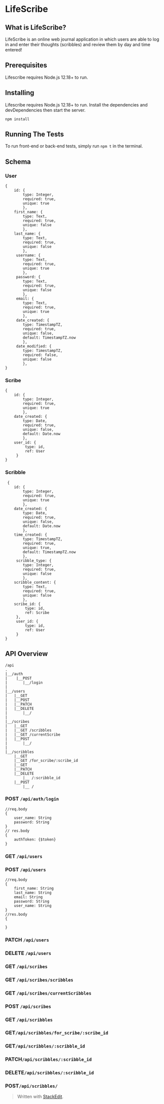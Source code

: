 # LifeScribe

## What is LifeScribe?

LifeScribe is an online web journal application in which users are able to log in and enter their thoughts (scribbles) and review them by day and time entered!

## Prerequisites
Lifescribe requires Node.js 12.18+ to run.

## Installing
Lifescribe requires Node.js 12.18+ to run. Install the dependencies and devDependencies then start the server.

    npm install

## Running The Tests
To run front-end or back-end tests, simply run `npm t` in the terminal.

## Schema
	

### User

    {
	    id: {
		    type: Integer,
		    required: true,
		    unique: true
		    },
		first_name: {
		    type: Text,
		    required: true,
		    unique: false
		    },
		last_name: {
		    type: Text,
		    required: true,
		    unique: false
		    },
		 username: {
		    type: Text,
		    required: true,
		    unique: true
		    },
		 password: {
		    type: Text,
		    required: true,
		    unique: false
		    },
		 email: {
		    type: Text,
		    required: true,
		    unique: true
		    },
		 date_created: {
		    type: TimestampTZ,
		    required: true,
		    unique: false,
		    default: TimestampTZ.now
		    },
		 date_modified: {
		    type: TimestampTZ,
		    required: false,
		    unique: false
		    },
    }

### Scribe
	{
		id: {
		    type: Integer,
		    required: true,
		    unique: true
		    },
		date_created: {
		    type: Date,
		    required: true,
		    unique: false,
		    default: Date.now
		    },
		user_id: {
			 type: id,
			 ref: User
		 }
	}
 
 ### Scribble

     {
    	id: {
		    type: Integer,
    		required: true,
    		unique: true
    		},
    	date_created: {
		    type: Date,
		    required: true,
		    unique: false,
		    default: Date.now
		    },
		time_created: {
		    type: TimestampTZ,
		    required: true,
		    unique: true,
		    default: TimestampTZ.now
		    },
		 scribble_type: {
		    type: Integer,
    		required: true,
    		unique: false
    		},
    	scribble_content: {
		    type: Text,
    		required: true,
    		unique: false
    		},
    	scribe_id: {
			 type: id,
			 ref: Scribe
		 },
		 user_id: {
			 type: id,
			 ref: User
		 }
    }

## API Overview

    /api
    .
    |__/auth
	|    |__POST
	|	    |__/login
	|
	|__/users
	|	|__GET
	|	|__POST
	|	|__PATCH
	|	|__DELETE
	|		|__/
	|
	|__/scribes
	|	|__GET
	|	|__GET /scribbles
	|	|__GET /currentScribe
	|	|__POST
	|		|__/
	|
	|__/scribbles
		|__GET
		|__GET /for_scribe/:scribe_id
		|__GET 
		|__PATCH
		|__DELETE
			|__ /:scribble_id
		|__POST
			|__ /
### POST `/api/auth/login`	

    //req.body
    {
	    user_name: String
	    password: String
    }
    // res.body
    {
	    authToken: {$token}
    }
    

### GET  `/api/users`	
### POST `/api/users`

    //req.body
    { 
		first_name: String
	    last_name: String
	    email: String
	    password: String
	    user_name: String
    }
    //res.body
    {
	    
    }
        

### PATCH `/api/users`
### DELETE `/api/users`	
### GET `/api/scribes`	
### GET `/api/scribes/scribbles`	
### GET `/api/scribes/currentScribbles`
### POST `/api/scribes`
### GET `/api/scribbles`
### GET`/api/scribbles/for_scribe/:scribe_id`
### GET`/api/scribbles/:scribble_id`
### PATCH`/api/scribbles/:scribble_id`
### DELETE`/api/scribbles/:scribble_id`
### POST`/api/scribbles/`



> Written with [StackEdit](https://stackedit.io/).
<!--stackedit_data:
eyJoaXN0b3J5IjpbNjAxMjI3ODQyLDE5MTM1NDQzMiwtNjI2Mz
UxMTQ2XX0=
-->